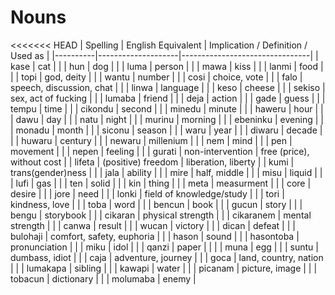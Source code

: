 # Nouns

<<<<<<< HEAD
| Spelling | English Equivalent | Implication / Definition / Used as |
|----------|--------------------|--------------------------------|
| kase | cat |  |
| hun | dog |  |
| luma | person |  |
| mawa | kiss |  |
| lanmi | food |  |
| topi | god, deity |  |
| wantu | number |  |
| cosi | choice, vote |  |
| falo | speech, discussion, chat |  |
| linwa | language |  |
| keso | cheese |  |
| sekiso | sex, act of fucking |  |
| lumaba | friend |  |
| deja | action |  |
| gade | guess |  |
| tempu | time |  |
| cikondu | second |  |
| minedu | minute |  |
| haweru | hour |  |
| dawu | day |  |
| natu | night |  |
| murinu | morning |  |
| ebeninku | evening |  |
| monadu | month |  |
| siconu | season |  |
| waru | year |  |
| diwaru | decade |  |
| huwaru | century |  |
| newaru | millenium |  |
| nem | mind |  |
| pen | movement |  |
| nepen | feeling |  |
| gurati | non-intervention | free (price), without cost |
| lifeta | (positive) freedom | liberation, liberty |
| kumi | trans(gender)ness |  |
| jala | ability |  |
| mire | half, middle |  |
| misu | liquid |  |
| lufi | gas |  |
| ten | solid |  |
| kin | thing |  |
| meta | measurment |  |
| core | desire |  |
| jore | need |  |
| lonki | field of knowledge/study |  |
| tori | kindness, love |  |
| toba | word |  |
| bencun | book |  |
| gucun | story |  |
| bengu | storybook |  |
| cikaran | physical strength |  |
| cikaranem | mental strength |  |
| canwa | result |  |
| wucan | victory |  |
| dican | defeat |  |
| bulohaji | comfort, safety, euphoria |  |
| hason | sound |  |
| hasontoba | pronunciation |  |
| miku | idol |  |
| qanzi | paper |  | |
| muna | egg |  |
| suntu | dumbass, idiot | |
| caja | adventure, journey | |
| goca | land, country, nation | |
| lumakapa | sibling | |
| kawapi | water | |
| picanam | picture, image | |
| tobacun | dictionary | |
| molumaba | enemy |

